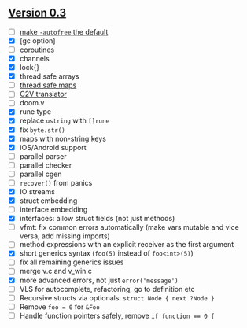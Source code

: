 ## [Version 0.3](https://github.com/vlang/v/projects/5)
- [ ] [make `-autofree` the default](https://github.com/vlang/v/issues/6989)
- [x] [gc option]
- [ ] [coroutines](https://github.com/vlang/v/issues/561)
- [x] channels
- [x] lock{}
- [x] thread safe arrays
- [ ] [thread safe maps](https://github.com/vlang/v/issues/6992)
- [ ] [C2V translator](https://github.com/vlang/v/issues/6985)
- [ ] doom.v
- [x] rune type
- [x] replace `ustring` with `[]rune`
- [x] fix `byte.str()`
- [x] maps with non-string keys
- [x] iOS/Android support
- [ ] parallel parser
- [ ] parallel checker
- [ ] parallel cgen
- [ ] `recover()` from panics
- [x] IO streams
- [x] struct embedding
- [ ] interface embedding
- [x] interfaces: allow struct fields (not just methods)
- [ ] vfmt: fix common errors automatically (make vars mutable and vice versa, add missing imports)
- [ ] method expressions with an explicit receiver as the first argument
- [x] short generics syntax (`foo(5)` instead of `foo<int>(5)`)
- [ ] fix all remaining generics issues
- [ ] merge v.c and v_win.c
- [x] more advanced errors, not just `error('message')`
- [ ] VLS for autocomplete, refactoring, go to definition etc
- [ ] Recursive structs via optionals: `struct Node { next ?Node }`
- [ ] Remove `foo = 0` for `&Foo`
- [ ] Handle function pointers safely, remove `if function == 0 {`

